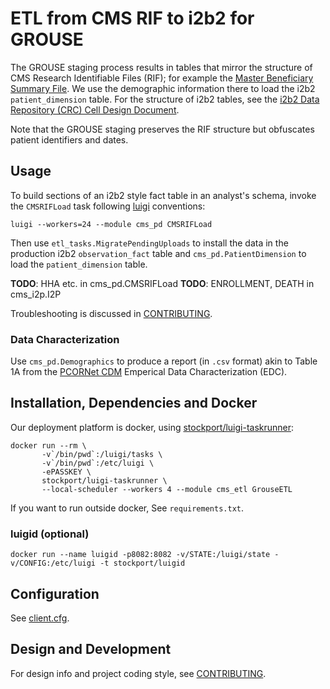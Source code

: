 # ETL from CMS RIF to i2b2 for GROUSE

The GROUSE staging process results in tables that mirror the structure
of CMS Research Identifiable Files (RIF); for example the
[Master Beneficiary Summary File][mbsf]. We use the demographic
information there to load the i2b2 `patient_dimension` table. For the
structure of i2b2 tables, see the
[i2b2 Data Repository (CRC) Cell Design Document][CRC].

[mbsf]: https://www.resdac.org/cms-data/files/mbsf
[CRC]: https://www.i2b2.org/software/files/PDF/current/CRC_Design.pdf

Note that the GROUSE staging preserves the RIF structure but
obfuscates patient identifiers and dates.


## Usage

To build sections of an i2b2 style fact table in an analyst's schema,
invoke the `CMSRIFLoad` task following [luigi][] conventions:

    luigi --workers=24 --module cms_pd CMSRIFLoad

Then use `etl_tasks.MigratePendingUploads` to install the data in the
production i2b2 `observation_fact` table and `cms_pd.PatientDimension`
to load the `patient_dimension` table.

[luigi]: https://github.com/spotify/luigi

**TODO**: HHA etc. in cms_pd.CMSRIFLoad
**TODO**: ENROLLMENT, DEATH in cms_i2p.I2P

Troubleshooting is discussed in [CONTRIBUTING][].

### Data Characterization

Use `cms_pd.Demographics` to produce a report (in `.csv` format) akin
to Table 1A from the [PCORNet CDM][CDM] Emperical Data
Characterization (EDC).


[CDM]: http://www.pcornet.org/pcornet-common-data-model/


## Installation, Dependencies and Docker

Our deployment platform is docker, using
[stockport/luigi-taskrunner](https://hub.docker.com/r/stockport/luigi-taskrunner/):

    docker run --rm \
           -v`/bin/pwd`:/luigi/tasks \
           -v`/bin/pwd`:/etc/luigi \
           -ePASSKEY \
           stockport/luigi-taskrunner \
	       --local-scheduler --workers 4 --module cms_etl GrouseETL

If you want to run outside docker, See `requirements.txt`.

### luigid (optional)

    docker run --name luigid -p8082:8082 -v/STATE:/luigi/state -v/CONFIG:/etc/luigi -t stockport/luigid


## Configuration

See [client.cfg](client.cfg).

## Design and Development

For design info and project coding style, see [CONTRIBUTING][].

[CONTRIBUTING]: CONTRIBUTING.md
